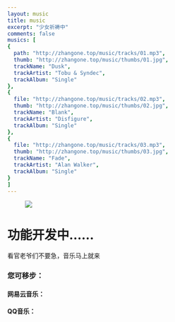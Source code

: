 ```yaml
---
layout: music
title: music
excerpt: "少女祈祷中"
comments: false
musics: [
{
  path: "http://zhangone.top/music/tracks/01.mp3",
  thumb: "http://zhangone.top/music/thumbs/01.jpg",
  trackName: "Dusk",
  trackArtist: "Tobu & Syndec",
  trackAlbum: "Single"
},
{
  file: "http://zhangone.top/music/tracks/02.mp3",
  thumb: "http://zhangone.top/music/thumbs/02.jpg",
  trackName: "Blank",
  trackArtist: "Disfigure",
  trackAlbum: "Single"
},
{
  file: "http://zhangone.top/music/tracks/03.mp3",
  thumb: "http://zhangone.top/music/thumbs/03.jpg",
  trackName: "Fade",
  trackArtist: "Alan Walker",
  trackAlbum: "Single"
}
]
---
```

<figure>
<a href="https://static.mengniang.org/common/c/cd/1006211942780b1920529f2816.gif"><img src="https://static.mengniang.org/common/c/cd/1006211942780b1920529f2816.gif"></a>
</figure>


# 功能开发中……
看官老爷们不要急，音乐马上就来

### 您可移步：

#### 网易云音乐：
<a href="http://music.163.com/"></a>

#### QQ音乐：
<a href="http://y.qq.com/"></a>
